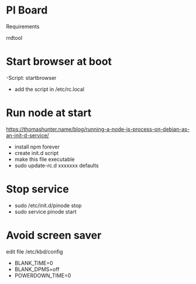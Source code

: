 PI Board
===========

Requirements

rrdtool

Start browser at boot
======
-Script: startbrowser
- add the script in /etc/rc.local

Run node at start
======
https://thomashunter.name/blog/running-a-node-js-process-on-debian-as-an-init-d-service/

- install npm forever
- create init.d script
- make this file executable
- sudo update-rc.d xxxxxxx defaults

Stop service
==
- sudo /etc/init.d/pinode stop
- sudo service pinode start


Avoid screen saver
====
edit file /etc/kbd/config

- BLANK_TIME=0
- BLANK_DPMS=off
- POWERDOWN_TIME=0

